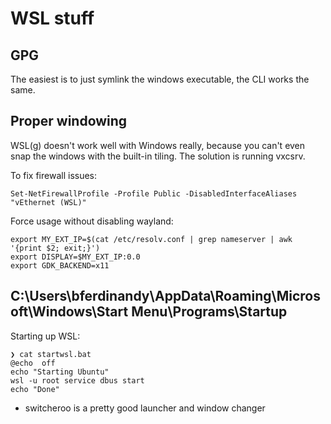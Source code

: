 # WSL stuff

## GPG

The easiest is to just symlink the windows executable, the CLI works the same.

## Proper windowing

WSL(g) doesn't work well with Windows really, because you can't even snap the windows with the built-in tiling. The solution is running vxcsrv.

To fix firewall issues:
```
Set-NetFirewallProfile -Profile Public -DisabledInterfaceAliases "vEthernet (WSL)"
```

Force usage without disabling wayland:
```
export MY_EXT_IP=$(cat /etc/resolv.conf | grep nameserver | awk '{print $2; exit;}')
export DISPLAY=$MY_EXT_IP:0.0
export GDK_BACKEND=x11
```

## C:\Users\bferdinandy\AppData\Roaming\Microsoft\Windows\Start Menu\Programs\Startup

Starting up WSL:
```
❯ cat startwsl.bat
@echo  off
echo "Starting Ubuntu"
wsl -u root service dbus start
echo "Done"
```

- switcheroo is a pretty good launcher and window changer

